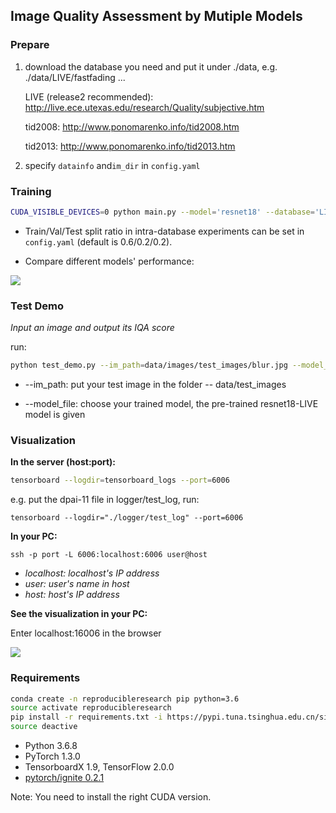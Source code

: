 ## Image Quality Assessment by Mutiple Models

### Prepare

1. download the database you need and put it under ./data, e.g. ./data/LIVE/fastfading ...

   LIVE (release2 recommended): http://live.ece.utexas.edu/research/Quality/subjective.htm

   tid2008: http://www.ponomarenko.info/tid2008.htm

   tid2013: http://www.ponomarenko.info/tid2013.htm

2. specify `datainfo` and`im_dir` in `config.yaml`



### Training

```bash
CUDA_VISIBLE_DEVICES=0 python main.py --model='resnet18' --database='LIVE'
```

- Train/Val/Test split ratio in intra-database experiments can be set in `config.yaml` (default is 0.6/0.2/0.2).


- Compare different models' performance:


![](https://github.com/RainFZY/Image-Quality-Assessment-By-Multiple-Models/blob/master/data/images/compare.jpg)



### Test Demo

*Input an image and output its IQA score*

run:

```bash
python test_demo.py --im_path=data/images/test_images/blur.jpg --model_file=models/resnet18-LIVE
```

- --im_path: put your test image in the folder -- data/test_images

- --model_file: choose your trained model, the pre-trained resnet18-LIVE model is given



### Visualization

**In the server (host:port):**

```bash
tensorboard --logdir=tensorboard_logs --port=6006
```

e.g. put the dpai-11 file in logger/test_log, run:

```
tensorboard --logdir="./logger/test_log" --port=6006
```

**In your PC:**

```
ssh -p port -L 6006:localhost:6006 user@host
```

- *localhost: localhost's IP address*
- *user: user's name in host*
- *host: host's IP address*

**See the visualization in your PC:**

Enter localhost:16006 in the browser

![](https://github.com/RainFZY/Image-Quality-Assessment-By-Multiple-Models/blob/master/data/images/tensorboard.png)

### Requirements

```bash
conda create -n reproducibleresearch pip python=3.6
source activate reproducibleresearch
pip install -r requirements.txt -i https://pypi.tuna.tsinghua.edu.cn/simple
source deactive
```

- Python 3.6.8
- PyTorch 1.3.0
- TensorboardX 1.9, TensorFlow 2.0.0
- [pytorch/ignite 0.2.1](https://github.com/pytorch/ignite)

Note: You need to install the right CUDA version.

